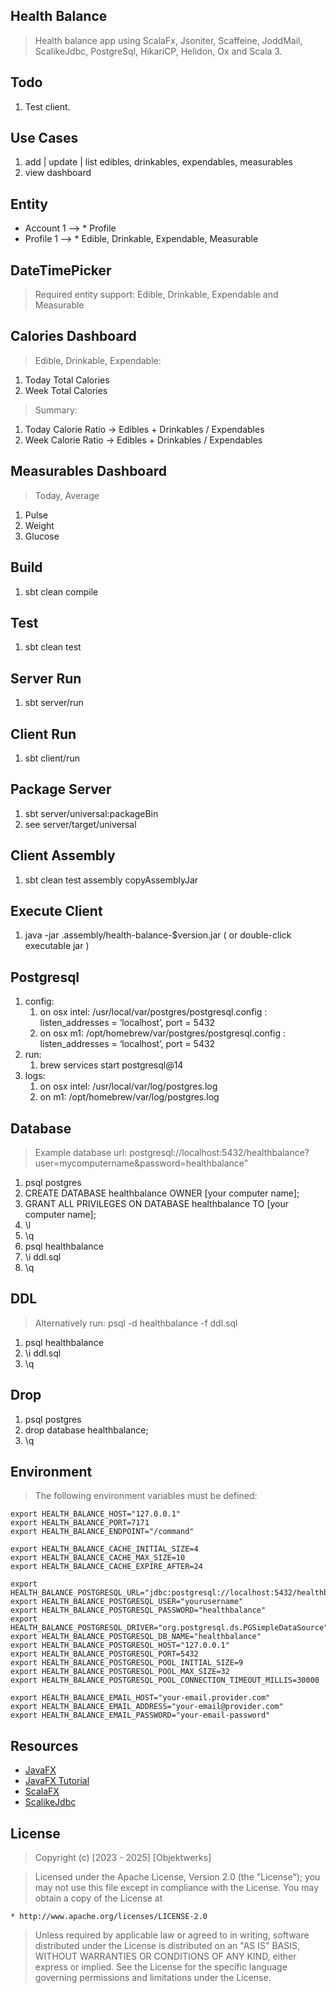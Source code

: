 Health Balance
--------------
>Health balance app using ScalaFx, Jsoniter, Scaffeine, JoddMail, ScalikeJdbc, PostgreSql, HikariCP, Helidon, Ox and Scala 3.

Todo
----
1. Test client.
   
Use Cases
---------
1. add | update | list edibles, drinkables, expendables, measurables
2. view dashboard

Entity
------
* Account 1 --> * Profile
* Profile 1 --> * Edible, Drinkable, Expendable, Measurable

DateTimePicker
--------------
>Required entity support: Edible, Drinkable, Expendable and Measurable

Calories Dashboard
------------------
>Edible, Drinkable, Expendable:
1. Today Total Calories
2. Week Total Calories
>Summary:
1. Today Calorie Ratio -> Edibles + Drinkables / Expendables
2. Week Calorie Ratio  -> Edibles + Drinkables / Expendables

Measurables Dashboard
---------------------
>Today, Average
1. Pulse
2. Weight
3. Glucose

Build
-----
1. sbt clean compile

Test
----
1. sbt clean test

Server Run
----------
1. sbt server/run

Client Run
----------
1. sbt client/run

Package Server
--------------
1. sbt server/universal:packageBin
2. see server/target/universal

Client Assembly
---------------
1. sbt clean test assembly copyAssemblyJar

Execute Client
--------------
1. java -jar .assembly/health-balance-$version.jar ( or double-click executable jar )

Postgresql
----------
1. config:
    1. on osx intel: /usr/local/var/postgres/postgresql.config : listen_addresses = ‘localhost’, port = 5432
    2. on osx m1: /opt/homebrew/var/postgres/postgresql.config : listen_addresses = ‘localhost’, port = 5432
2. run:
    1. brew services start postgresql@14
3. logs:
    1. on osx intel: /usr/local/var/log/postgres.log
    2. on m1: /opt/homebrew/var/log/postgres.log

Database
--------
>Example database url: postgresql://localhost:5432/healthbalance?user=mycomputername&password=healthbalance"
1. psql postgres
2. CREATE DATABASE healthbalance OWNER [your computer name];
3. GRANT ALL PRIVILEGES ON DATABASE healthbalance TO [your computer name];
4. \l
5. \q
6. psql healthbalance
7. \i ddl.sql
8. \q

DDL
---
>Alternatively run: psql -d healthbalance -f ddl.sql
1. psql healthbalance
2. \i ddl.sql
3. \q

Drop
----
1. psql postgres
2. drop database healthbalance;
3. \q

Environment
-----------
>The following environment variables must be defined:
```
export HEALTH_BALANCE_HOST="127.0.0.1"
export HEALTH_BALANCE_PORT=7171
export HEALTH_BALANCE_ENDPOINT="/command"

export HEALTH_BALANCE_CACHE_INITIAL_SIZE=4
export HEALTH_BALANCE_CACHE_MAX_SIZE=10
export HEALTH_BALANCE_CACHE_EXPIRE_AFTER=24

export HEALTH_BALANCE_POSTGRESQL_URL="jdbc:postgresql://localhost:5432/healthbalance"
export HEALTH_BALANCE_POSTGRESQL_USER="yourusername"
export HEALTH_BALANCE_POSTGRESQL_PASSWORD="healthbalance"
export HEALTH_BALANCE_POSTGRESQL_DRIVER="org.postgresql.ds.PGSimpleDataSource"
export HEALTH_BALANCE_POSTGRESQL_DB_NAME="healthbalance"
export HEALTH_BALANCE_POSTGRESQL_HOST="127.0.0.1"
export HEALTH_BALANCE_POSTGRESQL_PORT=5432
export HEALTH_BALANCE_POSTGRESQL_POOL_INITIAL_SIZE=9
export HEALTH_BALANCE_POSTGRESQL_POOL_MAX_SIZE=32
export HEALTH_BALANCE_POSTGRESQL_POOL_CONNECTION_TIMEOUT_MILLIS=30000

export HEALTH_BALANCE_EMAIL_HOST="your-email.provider.com"
export HEALTH_BALANCE_EMAIL_ADDRESS="your-email@provider.com"
export HEALTH_BALANCE_EMAIL_PASSWORD="your-email-password"
```

Resources
---------
* [JavaFX](https://openjfx.io/index.html)
* [JavaFX Tutorial](https://jenkov.com/tutorials/javafx/index.html)
* [ScalaFX](http://www.scalafx.org/)
* [ScalikeJdbc](http://scalikejdbc.org/)

License
-------
>Copyright (c) [2023 - 2025] [Objektwerks]

>Licensed under the Apache License, Version 2.0 (the "License");
you may not use this file except in compliance with the License.
You may obtain a copy of the License at

    * http://www.apache.org/licenses/LICENSE-2.0

>Unless required by applicable law or agreed to in writing, software
distributed under the License is distributed on an "AS IS" BASIS,
WITHOUT WARRANTIES OR CONDITIONS OF ANY KIND, either express or implied.
See the License for the specific language governing permissions and
limitations under the License.